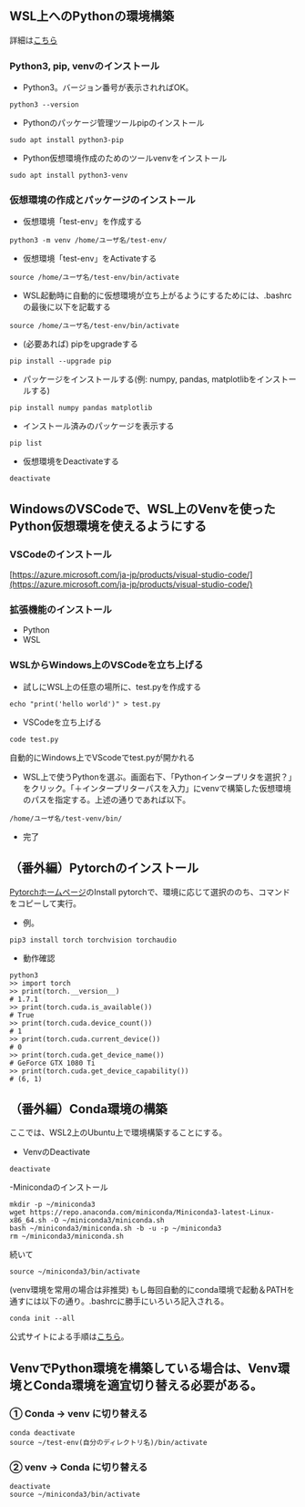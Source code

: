 ## WSL上へのPythonの環境構築
詳細は[こちら](https://learn.microsoft.com/ja-jp/windows/python/web-frameworks)

### Python3, pip, venvのインストール
- Python3。バージョン番号が表示されればOK。
```
python3 --version
```
- Pythonのパッケージ管理ツールpipのインストール
```
sudo apt install python3-pip
```
- Python仮想環境作成のためのツールvenvをインストール
```
sudo apt install python3-venv
```

### 仮想環境の作成とパッケージのインストール
- 仮想環境「test-env」を作成する
```
python3 -m venv /home/ユーザ名/test-env/
```

- 仮想環境「test-env」をActivateする
```
source /home/ユーザ名/test-env/bin/activate
```
- WSL起動時に自動的に仮想環境が立ち上がるようにするためには、.bashrcの最後に以下を記載する
```
source /home/ユーザ名/test-env/bin/activate
```

- (必要あれば) pipをupgradeする
```
pip install --upgrade pip
```

- パッケージをインストールする(例: numpy, pandas, matplotlibをインストールする)
```
pip install numpy pandas matplotlib
```

- インストール済みのパッケージを表示する
```
pip list
```

- 仮想環境をDeactivateする
```
deactivate
```



## WindowsのVSCodeで、WSL上のVenvを使ったPython仮想環境を使えるようにする
### VSCodeのインストール
[https://azure.microsoft.com/ja-jp/products/visual-studio-code/](https://azure.microsoft.com/ja-jp/products/visual-studio-code/)

### 拡張機能のインストール
- Python
- WSL

### WSLからWindows上のVSCodeを立ち上げる
- 試しにWSL上の任意の場所に、test.pyを作成する
```
echo "print('hello world')" > test.py
```

- VSCodeを立ち上げる
```
code test.py
```
自動的にWindows上でVScodeでtest.pyが開かれる

- WSL上で使うPythonを選ぶ。画面右下、「Pythonインタープリタを選択？」をクリック。「＋インタープリターパスを入力」にvenvで構築した仮想環境のパスを指定する。上述の通りであれば以下。
```
/home/ユーザ名/test-venv/bin/
```
- 完了

## （番外編）Pytorchのインストール
[Pytorchホームページ](https://pytorch.org/)のInstall pytorchで、環境に応じて選択ののち、コマンドをコピーして実行。
- 例。
```
pip3 install torch torchvision torchaudio
```

- 動作確認
```
python3
>> import torch
>> print(torch.__version__)
# 1.7.1
>> print(torch.cuda.is_available())
# True
>> print(torch.cuda.device_count())
# 1
>> print(torch.cuda.current_device())
# 0
>> print(torch.cuda.get_device_name())
# GeForce GTX 1080 Ti
>> print(torch.cuda.get_device_capability())
# (6, 1)
```

## （番外編）Conda環境の構築
ここでは、WSL2上のUbuntu上で環境構築することにする。

- VenvのDeactivate
```
deactivate
```
-Minicondaのインストール
```
mkdir -p ~/miniconda3
wget https://repo.anaconda.com/miniconda/Miniconda3-latest-Linux-x86_64.sh -O ~/miniconda3/miniconda.sh
bash ~/miniconda3/miniconda.sh -b -u -p ~/miniconda3
rm ~/miniconda3/miniconda.sh
```
続いて
```
source ~/miniconda3/bin/activate
```
(venv環境を常用の場合は非推奨) もし毎回自動的にconda環境で起動＆PATHを通すには以下の通り。.bashrcに勝手にいろいろ記入される。
```
conda init --all
```
公式サイトによる手順は[こちら](https://www.anaconda.com/docs/getting-started/miniconda/install#linux)。

## VenvでPython環境を構築している場合は、Venv環境とConda環境を適宜切り替える必要がある。
### ① Conda → venv に切り替える
```
conda deactivate
source ~/test-env(自分のディレクトリ名)/bin/activate
```
### ② venv → Conda に切り替える
```
deactivate
source ~/miniconda3/bin/activate
```
